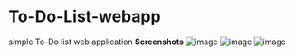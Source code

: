 # To-Do-List-webapp
simple To-Do list web application
**Screenshots**
![image](https://github.com/user-attachments/assets/28116b23-2112-4873-a277-72eadbbb43a1)
![image](https://github.com/user-attachments/assets/5fcf3117-8543-4a18-b956-1d03e23d53da)
![image](https://github.com/user-attachments/assets/066a95f3-5448-4e6d-88a3-73be83135c41)
